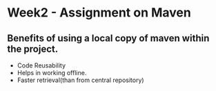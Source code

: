 # Week2 - Assignment on Maven
## Benefits of using a local copy of maven within the project.

* Code Reusability
* Helps in working offline.
* Faster retrieval(than from central repository)

